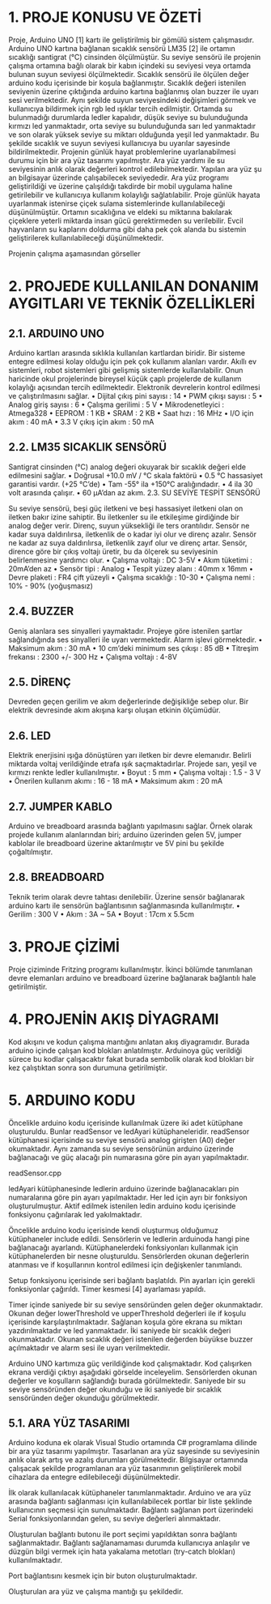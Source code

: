 <h1> 1.	PROJE KONUSU VE ÖZETİ </h1>

Proje, Arduino UNO [1] kartı ile geliştirilmiş bir gömülü sistem çalışmasıdır. Arduino UNO kartına bağlanan sıcaklık sensörü LM35 [2] ile ortamın sıcaklığı santigrat (°C) cinsinden ölçülmüştür. Su seviye sensörü ile projenin çalışma ortamına bağlı olarak bir kabın içindeki su seviyesi veya ortamda bulunan suyun seviyesi ölçülmektedir. Sıcaklık sensörü ile ölçülen değer arduino kodu içerisinde bir koşula bağlanmıştır. Sıcaklık değeri istenilen seviyenin üzerine çıktığında arduino kartına bağlanmış olan buzzer ile uyarı sesi verilmektedir. Aynı şekilde suyun seviyesindeki değişimleri görmek ve kullanıcıya bildirmek için rgb led ışıklar tercih edilmiştir. Ortamda su bulunmadığı durumlarda ledler kapalıdır, düşük seviye su bulunduğunda kırmızı led yanmaktadır, orta seviye su bulunduğunda sarı led yanmaktadır ve son olarak yüksek seviye su miktarı olduğunda yeşil led yanmaktadır. Bu şekilde sıcaklık ve suyun seviyesi kullanıcıya bu uyarılar sayesinde bildirilmektedir. Projenin günlük hayat problemlerine uyarlanabilmesi durumu için bir ara yüz tasarımı yapılmıştır. Ara yüz yardımı ile su seviyesinin anlık olarak değerleri kontrol edilebilmektedir. Yapılan ara yüz şu an bilgisayar üzerinde çalışabilecek seviyededir. Ara yüz programı geliştirildiği ve üzerine çalışıldığı takdirde bir mobil uygulama haline getirilebilir ve kullanıcıya kullanım kolaylığı sağlatılabilir. Proje günlük hayata uyarlanmak istenirse çiçek sulama sistemlerinde kullanılabileceği düşünülmüştür. Ortamın sıcaklığına ve eldeki su miktarına bakılarak çiçeklere yeterli miktarda insan gücü gerektirmeden su verilebilir. Evcil hayvanların su kaplarını doldurma gibi daha pek çok alanda bu sistemin geliştirilerek kullanılabileceği düşünülmektedir.


  
Projenin çalışma aşamasından görseller

<h1> 2.	PROJEDE KULLANILAN DONANIM AYGITLARI VE TEKNİK ÖZELLİKLERİ </h1>
      

<h2> 2.1.	  ARDUINO UNO </h2>

Arduino kartları arasında sıklıkla kullanılan kartlardan biridir. Bir sisteme entegre edilmesi   kolay olduğu için pek çok kullanım alanları vardır. Akıllı ev sistemleri, robot sistemleri gibi gelişmiş sistemlerde kullanılabilir. Onun haricinde okul projelerinde bireysel küçük çaplı projelerde de kullanım kolaylığı açısından tercih edilmektedir. Elektronik devrelerin kontrol edilmesi ve çalıştırılmasını sağlar.
•	Dijital çıkış pini sayısı : 14
•	PWM çıkışı sayısı : 5
•	Analog giriş sayısı : 6
•	Çalışma gerilimi  : 5 V
•	Mikrodenetleyici : Atmega328
•	EEPROM : 1 KB
•	SRAM : 2 KB
•	Saat hızı : 16 MHz
•	I/O için akım : 40 mA
•	3.3 V çıkış için akım : 50 mA

<h2> 2.2.	 LM35 SICAKLIK SENSÖRÜ </h2>


Santigrat cinsinden (°C) analog değeri okuyarak bir sıcaklık değeri elde edilmesini sağlar.
•	Doğrusal +10.0 mV /  °C skala faktörü
•	0.5 °C hassasiyet garantisi vardır. (+25 °C’de)
•	Tam -55° ila +150°C aralığındadır.
•	4 ila 30 volt arasında çalışır.
•	60 µA’dan az akım.
2.3.	 SU SEVİYE TESPİT SENSÖRÜ

Su seviye sensörü, beşi güç iletkeni ve beşi hassasiyet iletkeni olan on iletken bakır izine sahiptir. Bu iletkenler su ile etkileşime girdiğinde bir analog değer verir. Direnç, suyun yüksekliği ile ters orantılıdır. Sensör ne kadar suya daldırılırsa, iletkenlik de o kadar iyi olur ve direnç azalır. Sensör ne kadar az suya daldırılırsa, iletkenlik zayıf olur ve direnç artar. Sensör, dirence göre bir çıkış voltajı üretir, bu da ölçerek su seviyesinin belirlenmesine yardımcı olur.
•	Çalışma voltajı : DC 3-5V
•	Akım tüketimi : 20mA’den az
•	Sensör tipi : Analog 
•	Tespit yüzey alanı : 40mm x 16mm
•	Devre plaketi : FR4 çift yüzeyli
•	Çalışma sıcaklığı : 10-30
•	Çalışma nemi : 10% - 90% (yoğuşmasız)


<h2> 2.4.	 BUZZER </h2>

Geniş alanlara ses sinyalleri yaymaktadır. Projeye göre istenilen şartlar sağlandığında ses sinyalleri ile uyarı vermektedir. Alarm işlevi görmektedir.
•	Maksimum akım : 30 mA
•	10 cm’deki minimum ses çıkışı : 85 dB
•	Titreşim frekansı : 2300 +/- 300 Hz
•	Çalışma voltajı : 4-8V

<h2> 2.5.	 DİRENÇ </h2>


Devreden geçen gerilim ve akım değerlerinde değişikliğe sebep olur. Bir elektrik devresinde akım akışına karşı oluşan etkinin ölçümüdür.


		


<h2> 2.6.	 LED </h2>

Elektrik enerjisini ışığa dönüştüren yarı iletken bir devre elemanıdır. Belirli miktarda voltaj verildiğinde etrafa ışık saçmaktadırlar. Projede sarı, yeşil ve kırmızı renkte ledler kullanılmıştır.
•	Boyut : 5 mm
•	Çalışma voltajı : 1.5 - 3 V
•	Önerilen kullanım akımı : 16 - 18 mA
•	Maksimum akım : 20 mA

<h2> 2.7.	 JUMPER KABLO </h2>

Arduino ve breadboard arasında bağlantı yapılmasını sağlar. Örnek olarak projede kullanım alanlarından biri; arduino üzerinden gelen 5V, jumper kablolar ile breadboard üzerine aktarılmıştır ve 5V pini bu şekilde çoğaltılmıştır.

<h2> 2.8.	 BREADBOARD </h2>


Teknik terim olarak devre tahtası denilebilir. Üzerine sensör bağlanarak arduino kartı ile sensörün bağlantısının sağlanmasında kullanılmıştır.
•	Gerilim : 300 V
•	Akım : 3A ~ 5A
•	Boyut : 17cm x 5.5cm







<h1> 3.	PROJE ÇİZİMİ </h1>

 
Proje çiziminde Fritzing programı kullanılmıştır. İkinci bölümde tanımlanan devre elemanları arduino ve breadboard üzerine bağlanarak bağlantılı hale getirilmiştir.

<h1> 4.	PROJENİN AKIŞ DİYAGRAMI </h1>

Kod akışını ve kodun çalışma mantığını anlatan akış diyagramıdır. Burada arduino içinde çalışan kod blokları anlatılmıştır. Arduinoya güç verildiği sürece bu kodlar çalışacaktır fakat burada sembolik olarak kod blokları bir kez çalıştıktan sonra son durumuna getirilmiştir.
 


<h1> 5.	ARDUINO KODU </h1>

Öncelikle arduino kodu içerisinde kullanılmak üzere iki adet kütüphane oluşturuldu. Bunlar readSensor ve ledAyari kütüphaneleridir. readSensor kütüphanesi içerisinde su seviye sensörü analog girişten (A0) değer okumaktadır. Aynı zamanda su seviye sensörünün arduino üzerinde bağlanacağı ve güç alacağı pin numarasına göre pin ayarı yapılmaktadır.

 readSensor.cpp



ledAyari kütüphanesinde ledlerin arduino üzerinde bağlanacakları pin numaralarına göre pin ayarı yapılmaktadır. Her led için ayrı bir fonksiyon oluşturulmuştur. Aktif edilmek istenilen ledin arduino kodu içerisinde fonksiyonu çağırılarak led yakılmaktadır.



Öncelikle arduino kodu içerisinde kendi oluşturmuş olduğumuz kütüphaneler include edildi. Sensörlerin ve ledlerin arduinoda hangi pine bağlanacağı ayarlandı. Kütüphanelerdeki fonksiyonları kullanmak için kütüphanelerden bir nesne oluşturuldu. Sensörlerden okunan değerlerin atanması ve if koşullarının kontrol edilmesi için değişkenler tanımlandı.
 
Setup fonksiyonu içerisinde seri bağlantı başlatıldı. Pin ayarları için gerekli fonksiyonlar çağırıldı. Timer kesmesi [4] ayarlaması yapıldı.
 
Timer içinde saniyede bir su seviye sensöründen gelen değer okunmaktadır. Okunan değer lowerThreshold ve upperThreshold değerleri ile if koşulu içerisinde karşılaştırılmaktadır. Sağlanan koşula göre ekrana su miktarı yazdırılmaktadır ve led yanmaktadır. İki saniyede bir sıcaklık değeri okunmaktadır. Okunan sıcaklık değeri istenilen değerden büyükse buzzer açılmaktadır ve alarm sesi ile uyarı verilmektedir.
 
 

Arduino UNO kartımıza güç verildiğinde kod çalışmaktadır. Kod çalışırken ekrana verdiği çıktıyı aşağıdaki görselde inceleyelim. Sensörlerden okunan değerler ve koşulların sağlandığı burada görülmektedir. Saniyede bir su seviye sensöründen değer okunduğu ve iki saniyede bir sıcaklık sensöründen değer okunduğu görülmektedir.
 

<h2> 5.1.	 ARA YÜZ TASARIMI </h2>

Arduino koduna ek olarak Visual Studio ortamında C# programlama dilinde bir ara yüz tasarımı yapılmıştır. Tasarlanan ara yüz sayesinde su seviyesinin anlık olarak artış ve azalış durumları görülmektedir. Bilgisayar ortamında çalışacak şekilde programlanan ara yüz tasarımının geliştirilerek mobil cihazlara da entegre edilebileceği düşünülmektedir.
 
İlk olarak kullanılacak kütüphaneler tanımlanmaktadır.  Arduino ve ara yüz arasında bağlantı sağlanması için kullanılabilecek portlar bir liste şeklinde kullanıcının seçmesi için sunulmaktadır. Bağlantı sağlanan port üzerindeki Serial fonksiyonlarından gelen, su seviye değerleri alınmaktadır.

 

Oluşturulan bağlantı butonu ile port seçimi yapıldıktan sonra bağlantı sağlanmaktadır. Bağlantı sağlanamaması durumda kullanıcıya anlaşılır ve düzgün bilgi vermek için hata yakalama metotları (try-catch blokları) kullanılmaktadır.

 





Port bağlantısını kesmek için bir buton oluşturulmaktadır.

 

Oluşturulan ara yüz ve çalışma mantığı şu şekildedir.


